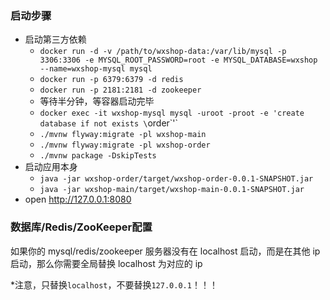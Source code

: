 ### 启动步骤

- 启动第三方依赖
  - `docker run -d -v /path/to/wxshop-data:/var/lib/mysql -p 3306:3306 -e MYSQL_ROOT_PASSWORD=root -e MYSQL_DATABASE=wxshop --name=wxshop-mysql mysql`
  - `docker run -p 6379:6379 -d redis`
  - `docker run -p 2181:2181 -d zookeeper`
  - 等待半分钟，等容器启动完毕
  - `docker exec -it wxshop-mysql mysql -uroot -proot -e 'create database if not exists \`order\`'`
  - `./mvnw flyway:migrate -pl wxshop-main` 
  - `./mvnw flyway:migrate -pl wxshop-order` 
  - `./mvnw package -DskipTests` 
- 启动应用本身
  - `java -jar wxshop-order/target/wxshop-order-0.0.1-SNAPSHOT.jar`
  - `java -jar wxshop-main/target/wxshop-main-0.0.1-SNAPSHOT.jar`
- open http://127.0.0.1:8080

### 数据库/Redis/ZooKeeper配置

如果你的 mysql/redis/zookeeper 服务器没有在 localhost 启动，而是在其他 ip 启动，那么你需要全局替换 localhost 为对应的 ip

*注意，只替换`localhost`，不要替换`127.0.0.1`！！！
